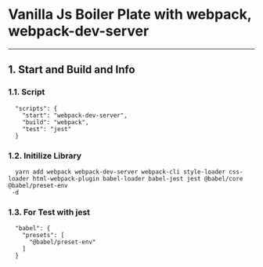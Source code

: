 # Vanilla Js Boiler Plate with webpack, webpack-dev-server
---
## 1. Start and Build and Info
### 1.1. Script
```
  "scripts": {
    "start": "webpack-dev-server",
    "build": "webpack",
	"test": "jest"
  }
```

### 1.2. Initilize Library

```
  yarn add webpack webpack-dev-server webpack-cli style-loader css-loader html-webpack-plugin babel-loader babel-jest jest @babel/core @babel/preset-env
 -d
```  


### 1.3. For Test with jest

```
  "babel": {
    "presets": [
      "@babel/preset-env"
    ]
  }
```
